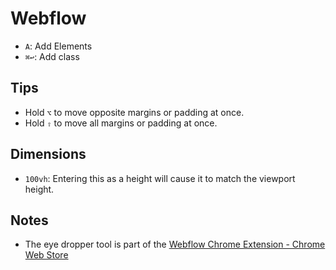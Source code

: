 # Webflow

- `A`: Add Elements
- `⌘↩`: Add class

## Tips

- Hold `⌥` to move opposite margins or padding at once.
- Hold `⇧` to move all margins or padding at once.

## Dimensions

- `100vh`: Entering this as a height will cause it to match the viewport height.

## Notes

- The eye dropper tool is part of the [Webflow Chrome Extension - Chrome Web Store](https://chrome.google.com/webstore/detail/webflow-chrome-extension/poomgojobmjpninodpbopbeedkgcgiap?hl=en)